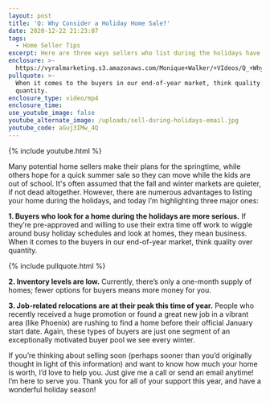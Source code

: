 ```yaml
---
layout: post
title: 'Q: Why Consider a Holiday Home Sale?'
date: 2020-12-22 21:23:07
tags:
  - Home Seller Tips
excerpt: Here are three ways sellers who list during the holidays have an advantage.
enclosure: >-
  https://vyralmarketing.s3.amazonaws.com/Monique+Walker/+VIdeos/Q_+Why+Consider+a+Holiday+Home+Sale_.mp4
pullquote: >-
  When it comes to the buyers in our end-of-year market, think quality over
  quantity.
enclosure_type: video/mp4
enclosure_time:
use_youtube_image: false
youtube_alternate_image: /uploads/sell-during-holidays-email.jpg
youtube_code: aGuj3IMw_4Q
---
```


{% include youtube.html %}

Many potential home sellers make their plans for the springtime, while others hope for a quick summer sale so they can move while the kids are out of school. It's often assumed that the fall and winter markets are quieter, if not dead altogether. However, there are numerous advantages to listing your home during the holidays, and today I’m highlighting three major ones:&nbsp;

**1\. Buyers who look for a home during the holidays are more serious.** If they’re pre-approved and willing to use their extra time off work to wiggle around busy holiday schedules and look at homes, they mean business. When it comes to the buyers in our end-of-year market, think quality over quantity.&nbsp;

{% include pullquote.html %}

**2\. Inventory levels are low.** Currently, there’s only a one-month supply of homes; fewer options for buyers means more money for you.&nbsp;

**3\. Job-related relocations are at their peak this time of year.** People who recently received a huge promotion or found a great new job in a vibrant area (like Phoenix) are rushing to find a home before their official January start date. Again, these types of buyers are just one segment of an exceptionally motivated buyer pool we see every winter.&nbsp;

If you’re thinking about selling soon (perhaps sooner than you’d originally thought in light of this information) and want to know how much your home is worth, I’d love to help you. Just give me a call or send an email anytime\! I’m here to serve you. Thank you for all of your support this year, and have a wonderful holiday season\!
